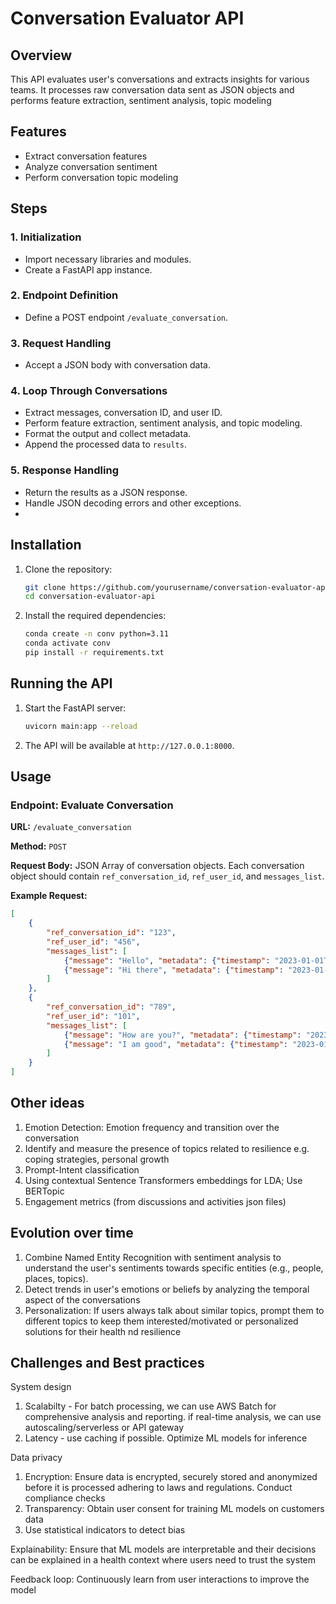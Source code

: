 # Conversation Evaluator API  
  
## Overview  
This API evaluates user's conversations and extracts insights for various teams. It processes raw conversation data sent as JSON objects and performs feature extraction, sentiment analysis, topic modeling
  
## Features  
- Extract conversation features  
- Analyze conversation sentiment  
- Perform conversation topic modeling

  
## Steps  
  
### 1. Initialization  
  
- Import necessary libraries and modules.  
- Create a FastAPI app instance.  
  
### 2. Endpoint Definition  
  
- Define a POST endpoint `/evaluate_conversation`.  
  
### 3. Request Handling  
  
- Accept a JSON body with conversation data.  
  
### 4. Loop Through Conversations  
  
- Extract messages, conversation ID, and user ID.  
- Perform feature extraction, sentiment analysis, and topic modeling.  
- Format the output and collect metadata.  
- Append the processed data to `results`.  
  
### 5. Response Handling  
  
- Return the results as a JSON response.  
- Handle JSON decoding errors and other exceptions.
- 
## Installation  
  
1. Clone the repository:  
    ```bash  
    git clone https://github.com/yourusername/conversation-evaluator-api.git  
    cd conversation-evaluator-api  
    ```  
  
2. Install the required dependencies:  
    ```bash
    conda create -n conv python=3.11
    conda activate conv
    pip install -r requirements.txt  
    ```  
  
## Running the API  
  
1. Start the FastAPI server:  
    ```bash  
    uvicorn main:app --reload  
    ```  
  
2. The API will be available at `http://127.0.0.1:8000`.  
  
## Usage  
  
### Endpoint: Evaluate Conversation  
  
**URL:** `/evaluate_conversation`  
  
**Method:** `POST`  
  
**Request Body:** JSON Array of conversation objects. Each conversation object should contain `ref_conversation_id`, `ref_user_id`, and `messages_list`.  
  
**Example Request:**  
```json  
[  
    {  
        "ref_conversation_id": "123",  
        "ref_user_id": "456",  
        "messages_list": [  
            {"message": "Hello", "metadata": {"timestamp": "2023-01-01T00:00:00Z"}},  
            {"message": "Hi there", "metadata": {"timestamp": "2023-01-01T00:01:00Z"}}  
        ]  
    },  
    {  
        "ref_conversation_id": "789",  
        "ref_user_id": "101",  
        "messages_list": [  
            {"message": "How are you?", "metadata": {"timestamp": "2023-01-02T00:00:00Z"}},  
            {"message": "I am good", "metadata": {"timestamp": "2023-01-02T00:01:00Z"}}  
        ]  
    }  
]
```
## Other ideas
1. Emotion Detection: Emotion frequency and transition over the conversation
2. Identify and measure the presence of topics related to resilience e.g. coping strategies, personal growth
3. Prompt-Intent classification
4. Using contextual Sentence Transformers embeddings for LDA; Use BERTopic
5. Engagement metrics (from discussions and activities json files)

## Evolution over time
1. Combine Named Entity Recognition with sentiment analysis to understand the user's sentiments towards specific entities (e.g., people, places, topics).
2. Detect trends in user's emotions or beliefs by analyzing the temporal aspect of the conversations
3. Personalization: If users always talk about similar topics, prompt them to different topics to keep them interested/motivated or personalized solutions for their health nd resilience

## Challenges and Best practices
System design
1. Scalabilty - For batch processing, we can use AWS Batch for comprehensive analysis and reporting. if real-time analysis, we can use autoscaling/serverless or API gateway
2. Latency - use caching if possible. Optimize ML models for inference

Data privacy
1. Encryption: Ensure data is encrypted, securely stored and anonymized before it is processed adhering to laws and regulations. Conduct compliance checks
2. Transparency: Obtain user consent for training ML models on customers data
3. Use statistical indicators to detect bias

Explainability: Ensure that ML models are interpretable and their decisions can be explained in a health context where users need to trust the system

Feedback loop: Continuously learn from user interactions to improve the model





